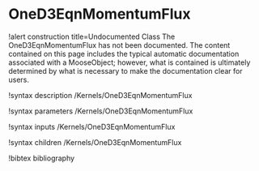 <!-- MOOSE Documentation Stub: Remove this when content is added. -->

# OneD3EqnMomentumFlux

!alert construction title=Undocumented Class
The OneD3EqnMomentumFlux has not been documented. The content contained on this page includes the
typical automatic documentation associated with a MooseObject; however, what is contained is
ultimately determined by what is necessary to make the documentation clear for users.

!syntax description /Kernels/OneD3EqnMomentumFlux

!syntax parameters /Kernels/OneD3EqnMomentumFlux

!syntax inputs /Kernels/OneD3EqnMomentumFlux

!syntax children /Kernels/OneD3EqnMomentumFlux

!bibtex bibliography
